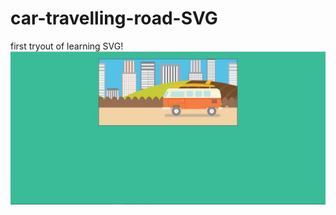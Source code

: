 # car-travelling-road-SVG
first tryout of learning SVG!
<img src="https://github.com/nikhilmate/car-travelling-road-SVG/blob/master/road.png">
